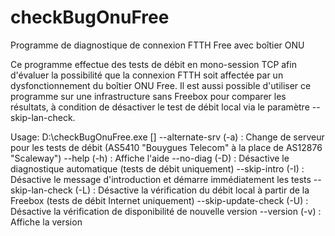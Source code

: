 # checkBugOnuFree
Programme de diagnostique de connexion FTTH Free avec boîtier ONU

Ce programme effectue des tests de débit en mono-session TCP afin d'évaluer la
possibilité que la connexion FTTH soit affectée par un dysfonctionnement du
boîtier ONU Free.
Il est aussi possible d'utiliser ce programme sur une infrastructure sans
Freebox pour comparer les résultats, à condition de désactiver le test de débit
local via le paramètre --skip-lan-check.

Usage:
  D:\checkBugOnuFree.exe [<options>]
      --alternate-srv (-a) : Change de serveur pour les tests de débit (AS5410 "Bouygues Telecom" à la place de AS12876 "Scaleway")
      --help (-h) : Affiche l'aide
      --no-diag (-D) : Désactive le diagnostique automatique (tests de débit uniquement)
      --skip-intro (-I) : Désactive le message d'introduction et démarre immédiatement les tests
      --skip-lan-check (-L) : Désactive la vérification du débit local à partir de la Freebox (tests de débit Internet uniquement)
      --skip-update-check (-U) : Désactive la vérification de disponibilité de nouvelle version
      --version (-v) : Affiche la version
